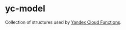 # yc-model

Collection of structures used by [Yandex Cloud Functions](https://cloud.yandex.ru/docs/functions/).
